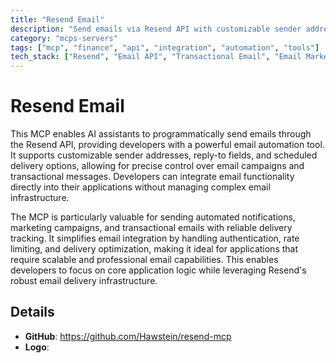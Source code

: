 ```yaml
---
title: "Resend Email"
description: "Send emails via Resend API with customizable sender addresses, reply-to fields, and scheduled delivery options."
category: "mcps-servers"
tags: ["mcp", "finance", "api", "integration", "automation", "tools"]
tech_stack: ["Resend", "Email API", "Transactional Email", "Email Marketing", "Automation"]
---
```


# Resend Email

This MCP enables AI assistants to programmatically send emails through the Resend API, providing developers with a powerful email automation tool. It supports customizable sender addresses, reply-to fields, and scheduled delivery options, allowing for precise control over email campaigns and transactional messages. Developers can integrate email functionality directly into their applications without managing complex email infrastructure.

The MCP is particularly valuable for sending automated notifications, marketing campaigns, and transactional emails with reliable delivery tracking. It simplifies email integration by handling authentication, rate limiting, and delivery optimization, making it ideal for applications that require scalable and professional email capabilities. This enables developers to focus on core application logic while leveraging Resend's robust email delivery infrastructure.

## Details

- **GitHub**: https://github.com/Hawstein/resend-mcp
- **Logo**: 
